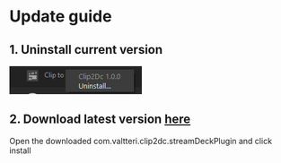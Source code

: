 # Update guide  
## 1. Uninstall current version  
![Uninstall current version](../img/uninstall.png)  
## 2. Download latest version [here](https://github.com/valtterilap/streamdeck-clip2dc/releases)  
Open the downloaded com.valtteri.clip2dc.streamDeckPlugin and click install